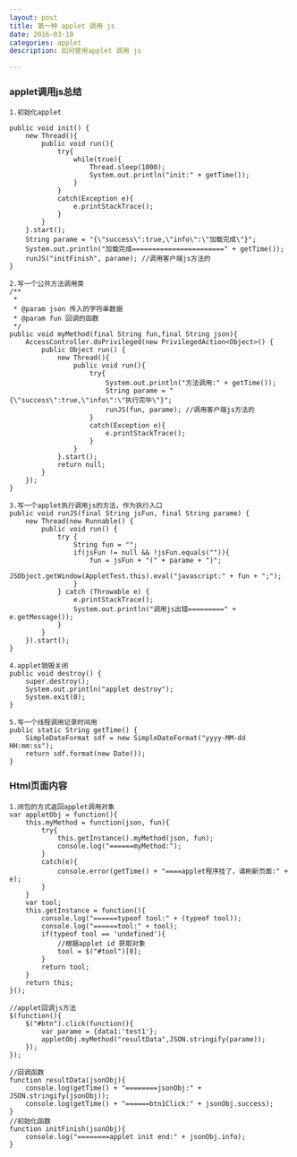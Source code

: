 ```yaml
---
layout: post
title: 第一种 applet 调用 js
date: 2016-03-10
categories: applet
description: 如何使用applet 调用 js

---
```


### applet调用js总结 

	1.初始化applet
	
    public void init() {
        new Thread(){
            public void run(){
                try{
                    while(true){
                        Thread.sleep(1000);
                        System.out.println("init:" + getTime());
                    }            
                }
                catch(Exception e){
                    e.printStackTrace();
                }
            }
        }.start();
        String parame = "{\"success\":true,\"info\":\"加载完成\"}";
        System.out.println("加载完成=======================" + getTime());
        runJS("initFinish", parame); //调用客户端js方法的
    }

	2.写一个公共方法调用类
    /**
     *
     * @param json 传入的字符串数据
     * @param fun 回调的函数
     */
    public void myMethod(final String fun,final String json){
        AccessController.doPrivileged(new PrivilegedAction<Object>() {
            public Object run() {
                new Thread(){
                    public void run(){
                        try{
                            System.out.println("方法调用:" + getTime());
                            String parame = "{\"success\":true,\"info\":\"执行完毕\"}";
                            runJS(fun, parame); //调用客户端js方法的
                        }
                        catch(Exception e){
                            e.printStackTrace();
                        }
                    }
                }.start();
                return null;
            }
        });
    }

	3.写一个applet执行调用js的方法，作为执行入口
    public void runJS(final String jsFun, final String parame) {
        new Thread(new Runnable() {
            public void run() {
                try {
                    String fun = "";
                    if(jsFun != null && !jsFun.equals("")){
                        fun = jsFun + "(" + parame + ")";
                        JSObject.getWindow(AppletTest.this).eval("javascript:" + fun + ";");
                    }
                } catch (Throwable e) {
                	e.printStackTrace();
                    System.out.println("调用js出错=========" + e.getMessage());
                }
            }
        }).start();
    }

	4.applet销毁关闭
    public void destroy() {
        super.destroy();
        System.out.println("applet destroy");
        System.exit(0);
    }

	5.写一个线程调用记录时间用
    public static String getTime() {
        SimpleDateFormat sdf = new SimpleDateFormat("yyyy-MM-dd HH:mm:ss");
        return sdf.format(new Date());
    }


### Html页面内容

	1.闭包的方式返回applet调用对象
	var appletObj = function(){
		this.myMethod = function(json, fun){
			try{
				this.getInstance().myMethod(json, fun);
				console.log("======myMethod:");
			}
			catch(e){
				console.error(getTime() + "====applet程序挂了，请刷新页面:" + e);
			}
		}
		var tool;
		this.getInstance = function(){
			console.log("======typeof tool:" + (typeof tool));
			console.log("======tool:" + tool);
			if(typeof tool == 'undefined'){
				//根据applet id 获取对象
				tool = $("#tool")[0];
			}
			return tool;
		}
		return this;
	}();

	//applet回调js方法
	$(function(){
		$("#btn").click(function(){
			var parame = {data1:'test1'};
			appletObj.myMethod("resultData",JSON.stringify(parame));
		});
	});
	
	//回调函数
	function resultData(jsonObj){
		console.log(getTime() + "========jsonObj:" + JSON.stringify(jsonObj));
		console.log(getTime() + "======btn1Click:" + jsonObj.success);
	}
	//初始化函数
	function initFinish(jsonObj){
		console.log("========applet init end:" + jsonObj.info);
	}
</script>
<body> 
<applet id="" code="com.xsf.readcard.app.AppletTest" codebase="./cp/" archive="AppletTest.jar" width="0" height="0" >
</applet>
</body>